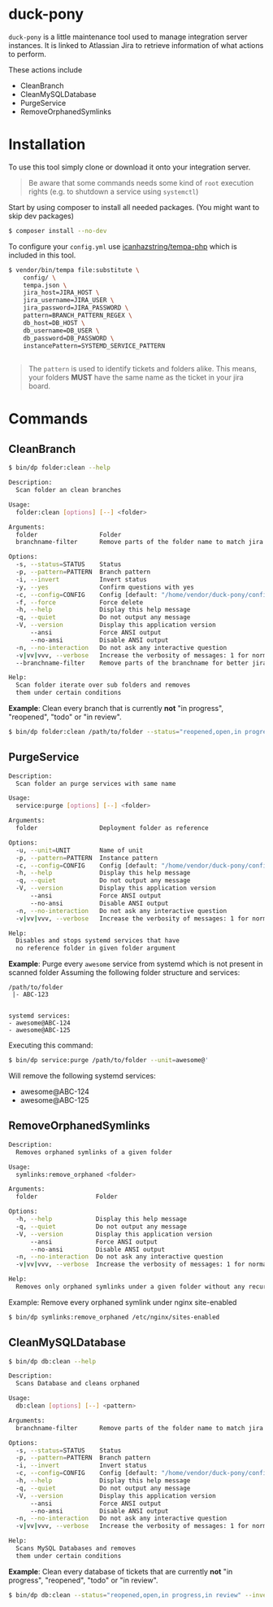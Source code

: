 # duck-pony

`duck-pony` is a little maintenance tool used to manage integration server instances.
It is linked to Atlassian Jira to retrieve information of what actions to perform.

These actions include
- CleanBranch
- CleanMySQLDatabase
- PurgeService
- RemoveOrphanedSymlinks

# Installation
To use this tool simply clone or download it onto your integration server.
> Be aware that some commands needs some kind of `root` execution rights (e.g. to shutdown a service using `systemctl`)

Start by using composer to install all needed packages. (You might want to skip dev packages)
```bash
$ composer install --no-dev
```

To configure your `config.yml` use [icanhazstring/tempa-php](https://github.com/icanhazstring/tempa-php) which is included in this tool.

```bash
$ vendor/bin/tempa file:substitute \
    config/ \
    tempa.json \
    jira_host=JIRA_HOST \
    jira_username=JIRA_USER \
    jira_password=JIRA_PASSWORD \
    pattern=BRANCH_PATTERN_REGEX \
    db_host=DB_HOST \
    db_username=DB_USER \
    db_password=DB_PASSWORD \
    instancePattern=SYSTEMD_SERVICE_PATTERN
    
```

> The `pattern` is used to identify tickets and folders alike. This means, your folders **MUST** have the same name
as the ticket in your jira board.

# Commands
## CleanBranch

```bash
$ bin/dp folder:clean --help

Description:
  Scan folder an clean branches

Usage:
  folder:clean [options] [--] <folder>

Arguments:
  folder                 Folder
  branchname-filter      Remove parts of the folder name to match jira ticket

Options:
  -s, --status=STATUS    Status
  -p, --pattern=PATTERN  Branch pattern
  -i, --invert           Invert status
  -y, --yes              Confirm questions with yes
  -c, --config=CONFIG    Config [default: "/home/vendor/duck-pony/config/config.yml"]
  -f, --force            Force delete
  -h, --help             Display this help message
  -q, --quiet            Do not output any message
  -V, --version          Display this application version
      --ansi             Force ANSI output
      --no-ansi          Disable ANSI output
  -n, --no-interaction   Do not ask any interactive question
  -v|vv|vvv, --verbose   Increase the verbosity of messages: 1 for normal output, 2 for more verbose output and 3 for debug
  --branchname-filter    Remove parts of the branchname for better jira ticket matching

Help:
  Scan folder iterate over sub folders and removes
  them under certain conditions
```

**Example**: Clean every branch that is currently **not** "in progress", "reopened", "todo" or "in review".
```bash
$ bin/dp folder:clean /path/to/folder --status="reopened,open,in progress,in review" --invert --yes
```

## PurgeService

```bash
Description:
  Scan folder an purge services with same name

Usage:
  service:purge [options] [--] <folder>

Arguments:
  folder                 Deployment folder as reference

Options:
  -u, --unit=UNIT        Name of unit
  -p, --pattern=PATTERN  Instance pattern
  -c, --config=CONFIG    Config [default: "/home/vendor/duck-pony/config/config.yml"]
  -h, --help             Display this help message
  -q, --quiet            Do not output any message
  -V, --version          Display this application version
      --ansi             Force ANSI output
      --no-ansi          Disable ANSI output
  -n, --no-interaction   Do not ask any interactive question
  -v|vv|vvv, --verbose   Increase the verbosity of messages: 1 for normal output, 2 for more verbose output and 3 for debug

Help:
  Disables and stops systemd services that have
  no reference folder in given folder argument
```

**Example**: Purge every `awesome` service from systemd which is not present in scanned folder
Assuming the following folder structure and services:
```
/path/to/folder
 |- ABC-123
 
 
systemd services:
- awesome@ABC-124
- awesome@ABC-125
```

Executing this command:
```bash
$ bin/dp service:purge /path/to/folder --unit=awesome@'
```

Will remove the following systemd services:
- awesome@ABC-124
- awesome@ABC-125

## RemoveOrphanedSymlinks

```bash
Description:
  Removes orphaned symlinks of a given folder

Usage:
  symlinks:remove_orphaned <folder>

Arguments:
  folder                Folder

Options:
  -h, --help            Display this help message
  -q, --quiet           Do not output any message
  -V, --version         Display this application version
      --ansi            Force ANSI output
      --no-ansi         Disable ANSI output
  -n, --no-interaction  Do not ask any interactive question
  -v|vv|vvv, --verbose  Increase the verbosity of messages: 1 for normal output, 2 for more verbose output and 3 for debug

Help:
  Removes only orphaned symlinks under a given folder without any recursion.
```

Example: Remove every orphaned symlink under nginx site-enabled
```bash
$ bin/dp symlinks:remove_orphaned /etc/nginx/sites-enabled
```

## CleanMySQLDatabase
```bash
$ bin/dp db:clean --help

Description:
  Scans Database and cleans orphaned

Usage:
  db:clean [options] [--] <pattern>

Arguments:
  branchname-filter      Remove parts of the folder name to match jira ticket                 

Options:
  -s, --status=STATUS    Status
  -p, --pattern=PATTERN  Branch pattern
  -i, --invert           Invert status
  -c, --config=CONFIG    Config [default: "/home/vendor/duck-pony/config/config.yml"]
  -h, --help             Display this help message
  -q, --quiet            Do not output any message
  -V, --version          Display this application version
      --ansi             Force ANSI output
      --no-ansi          Disable ANSI output
  -n, --no-interaction   Do not ask any interactive question
  -v|vv|vvv, --verbose   Increase the verbosity of messages: 1 for normal output, 2 for more verbose output and 3 for debug

Help:
  Scans MySQL Databases and removes
  them under certain conditions
```

**Example**: Clean every database of tickets that are currently **not** "in progress", "reopened", "todo" or "in review".
```bash
$ bin/dp db:clean --status="reopened,open,in progress,in review" --invert rsv_feature- rsv_bugfix-
```
